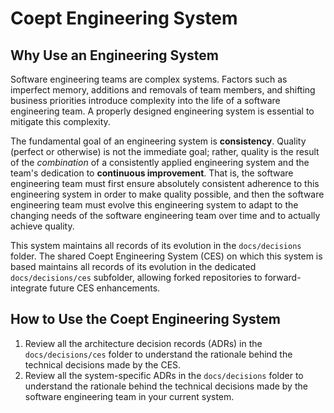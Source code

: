 # Coept Engineering System

## Why Use an Engineering System

Software engineering teams are complex systems. Factors such as imperfect memory, additions and removals of team members, and shifting business priorities introduce complexity into the life of a software engineering team. A properly designed engineering system is essential to mitigate this complexity.

The fundamental goal of an engineering system is **consistency**. Quality (perfect or otherwise) is not the immediate goal; rather, quality is the result of the _combination_ of a consistently applied engineering system and the team's dedication to **continuous improvement**. That is, the software engineering team must first ensure absolutely consistent adherence to this engineering system in order to make quality possible, and then the software engineering team must evolve this engineering system to adapt to the changing needs of the software engineering team over time and to actually achieve quality.

This system maintains all records of its evolution in the `docs/decisions` folder. The shared Coept Engineering System (CES) on which this system is based maintains all records of its evolution in the dedicated `docs/decisions/ces` subfolder, allowing forked repositories to forward-integrate future CES enhancements.

## How to Use the Coept Engineering System

1. Review all the architecture decision records (ADRs) in the `docs/decisions/ces` folder to understand the rationale behind the technical decisions made by the CES.
2. Review all the system-specific ADRs in the `docs/decisions` folder to understand the rationale behind the technical decisions made by the software engineering team in your current system.

